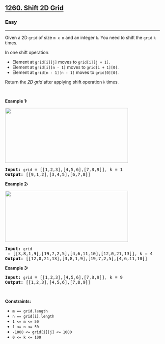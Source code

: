<h2><a href="https://leetcode.com/problems/shift-2d-grid/">1260. Shift 2D Grid</a></h2><h3>Easy</h3><hr><div style="user-select: auto;"><p style="user-select: auto;">Given a 2D <code style="user-select: auto;">grid</code> of size <code style="user-select: auto;">m x n</code>&nbsp;and an integer <code style="user-select: auto;">k</code>. You need to shift the <code style="user-select: auto;">grid</code>&nbsp;<code style="user-select: auto;">k</code> times.</p>

<p style="user-select: auto;">In one shift operation:</p>

<ul style="user-select: auto;">
	<li style="user-select: auto;">Element at <code style="user-select: auto;">grid[i][j]</code> moves to <code style="user-select: auto;">grid[i][j + 1]</code>.</li>
	<li style="user-select: auto;">Element at <code style="user-select: auto;">grid[i][n - 1]</code> moves to <code style="user-select: auto;">grid[i + 1][0]</code>.</li>
	<li style="user-select: auto;">Element at <code style="user-select: auto;">grid[m&nbsp;- 1][n - 1]</code> moves to <code style="user-select: auto;">grid[0][0]</code>.</li>
</ul>

<p style="user-select: auto;">Return the <em style="user-select: auto;">2D grid</em> after applying shift operation <code style="user-select: auto;">k</code> times.</p>

<p style="user-select: auto;">&nbsp;</p>
<p style="user-select: auto;"><strong style="user-select: auto;">Example 1:</strong></p>
<img alt="" src="https://assets.leetcode.com/uploads/2019/11/05/e1.png" style="width: 400px; height: 178px; user-select: auto;">
<pre style="user-select: auto;"><strong style="user-select: auto;">Input:</strong> <code style="user-select: auto;">grid</code> = [[1,2,3],[4,5,6],[7,8,9]], k = 1
<strong style="user-select: auto;">Output:</strong> [[9,1,2],[3,4,5],[6,7,8]]
</pre>

<p style="user-select: auto;"><strong style="user-select: auto;">Example 2:</strong></p>
<img alt="" src="https://assets.leetcode.com/uploads/2019/11/05/e2.png" style="width: 400px; height: 166px; user-select: auto;">
<pre style="user-select: auto;"><strong style="user-select: auto;">Input:</strong> <code style="user-select: auto;">grid</code> = [[3,8,1,9],[19,7,2,5],[4,6,11,10],[12,0,21,13]], k = 4
<strong style="user-select: auto;">Output:</strong> [[12,0,21,13],[3,8,1,9],[19,7,2,5],[4,6,11,10]]
</pre>

<p style="user-select: auto;"><strong style="user-select: auto;">Example 3:</strong></p>

<pre style="user-select: auto;"><strong style="user-select: auto;">Input:</strong> <code style="user-select: auto;">grid</code> = [[1,2,3],[4,5,6],[7,8,9]], k = 9
<strong style="user-select: auto;">Output:</strong> [[1,2,3],[4,5,6],[7,8,9]]
</pre>

<p style="user-select: auto;">&nbsp;</p>
<p style="user-select: auto;"><strong style="user-select: auto;">Constraints:</strong></p>

<ul style="user-select: auto;">
	<li style="user-select: auto;"><code style="user-select: auto;">m ==&nbsp;grid.length</code></li>
	<li style="user-select: auto;"><code style="user-select: auto;">n ==&nbsp;grid[i].length</code></li>
	<li style="user-select: auto;"><code style="user-select: auto;">1 &lt;= m &lt;= 50</code></li>
	<li style="user-select: auto;"><code style="user-select: auto;">1 &lt;= n &lt;= 50</code></li>
	<li style="user-select: auto;"><code style="user-select: auto;">-1000 &lt;= grid[i][j] &lt;= 1000</code></li>
	<li style="user-select: auto;"><code style="user-select: auto;">0 &lt;= k &lt;= 100</code></li>
</ul>
</div>